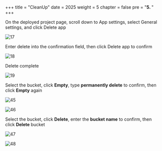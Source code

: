 +++
title = "CleanUp"
date = 2025
weight = 5
chapter = false
pre = "<b>5. </b>"
+++

On the deployed project page, scroll down to App settings, select General settings, and click Delete app

![17](../images/1/17.png)

Enter delete into the confirmation field, then click Delete app to confirm

![18](../images/1/18.png)

Delete complete

![19](../images/1/19.png)

Select the bucket, click **Empty**, type **permanently delete** to confirm, then click **Empty** again

![45](../images/2/45.png)

![46](../images/2/46.png)

Select the bucket, click **Delete**, enter the **bucket name** to confirm, then click **Delete** bucket

![47](../images/2/47.png)

![48](../images/2/48.png)








